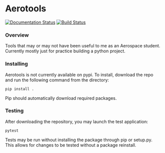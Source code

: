 # Aerotools
[![Documentation Status](https://readthedocs.org/projects/aerotools/badge/?version=latest)](https://aerotools.readthedocs.io/en/latest/?badge=latest)  [![Build Status](https://travis-ci.org/OwenShepherd/aerotools.svg?branch=master)](https://travis-ci.org/OwenShepherd/aerotools)


### Overview  
Tools that may or may not have been useful to me as an Aerospace student.  Currently mostly just for practice building a python project.



### Installing
Aerotools is not currently available on pypi.  To install, download the repo and run the following command from the directory:  
```
pip install .
```  
Pip should automatically download required packages.



### Testing  
After downloading the repository, you may launch the test application:  
```
pytest
```
Tests may be run without installing the package through pip or setup.py.  This allows for changes to be tested without a package reinstall.
